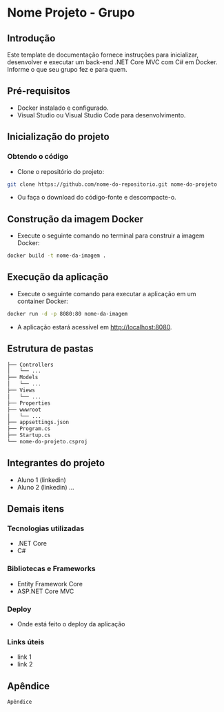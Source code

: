 Nome Projeto - Grupo
====================

Introdução
----------

Este template de documentação fornece instruções para inicializar, desenvolver e executar um back-end .NET Core MVC com C# em Docker. Informe o que seu grupo fez e para quem.

Pré-requisitos
--------------

* Docker instalado e configurado.
* Visual Studio ou Visual Studio Code para desenvolvimento.

Inicialização do projeto
------------------------

### Obtendo o código

* Clone o repositório do projeto:

```bash
git clone https://github.com/nome-do-repositorio.git nome-do-projeto
```

* Ou faça o download do código-fonte e descompacte-o.

Construção da imagem Docker
---------------------------

* Execute o seguinte comando no terminal para construir a imagem Docker:

```bash
docker build -t nome-da-imagem .
```

Execução da aplicação
---------------------

* Execute o seguinte comando para executar a aplicação em um container Docker:

```bash
docker run -d -p 8080:80 nome-da-imagem
```

* A aplicação estará acessível em [http://localhost:8080](http://localhost:8080).

Estrutura de pastas
-------------------

```markdown
├── Controllers
│   └── ...
├── Models
│   └── ...
├── Views
│   └── ...
├── Properties
├── wwwroot
│   └── ...
├── appsettings.json
├── Program.cs
├── Startup.cs
└── nome-do-projeto.csproj
```

Integrantes do projeto
----------------------

* Aluno 1 (linkedin)
* Aluno 2 (linkedin) ...

Demais itens
------------

### Tecnologias utilizadas

* .NET Core
* C#

### Bibliotecas e Frameworks

* Entity Framework Core
* ASP.NET Core MVC

### Deploy

* Onde está feito o deploy da aplicação

### Links úteis

* link 1
* link 2

Apêndice
--------

```bash
Apêndice
```